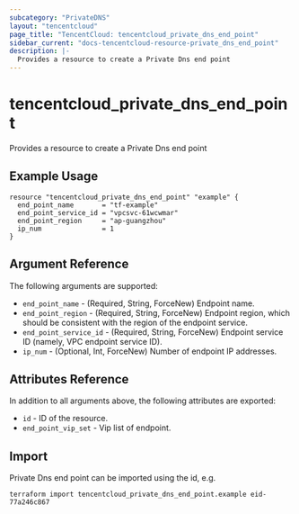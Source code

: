 ```yaml
---
subcategory: "PrivateDNS"
layout: "tencentcloud"
page_title: "TencentCloud: tencentcloud_private_dns_end_point"
sidebar_current: "docs-tencentcloud-resource-private_dns_end_point"
description: |-
  Provides a resource to create a Private Dns end point
---
```


# tencentcloud_private_dns_end_point

Provides a resource to create a Private Dns end point

## Example Usage

```hcl
resource "tencentcloud_private_dns_end_point" "example" {
  end_point_name       = "tf-example"
  end_point_service_id = "vpcsvc-61wcwmar"
  end_point_region     = "ap-guangzhou"
  ip_num               = 1
}
```

## Argument Reference

The following arguments are supported:

* `end_point_name` - (Required, String, ForceNew) Endpoint name.
* `end_point_region` - (Required, String, ForceNew) Endpoint region, which should be consistent with the region of the endpoint service.
* `end_point_service_id` - (Required, String, ForceNew) Endpoint service ID (namely, VPC endpoint service ID).
* `ip_num` - (Optional, Int, ForceNew) Number of endpoint IP addresses.

## Attributes Reference

In addition to all arguments above, the following attributes are exported:

* `id` - ID of the resource.
* `end_point_vip_set` - Vip list of endpoint.


## Import

Private Dns end point can be imported using the id, e.g.

```
terraform import tencentcloud_private_dns_end_point.example eid-77a246c867
```

